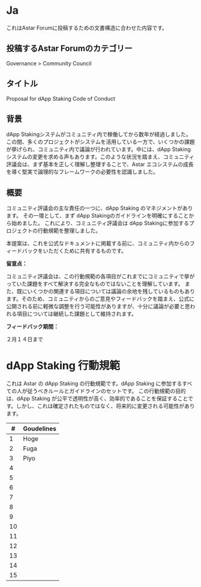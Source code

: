 # Ja
これはAstar Forumに投稿するための文書構造に合わせた内容です。

## 投稿するAstar Forumのカテゴリー
Governance > Community Council


## タイトル
Proposal for dApp Staking Code of Conduct


## 背景

dApp Stakingシステムがコミュニティ内で稼働してから数年が経過しました。この間、多くのプロジェクトがシステムを活用している一方で、いくつかの課題が挙げられ、コミュニティ内で議論が行われています。中には、dApp Stakingシステムの変更を求める声もあります。このような状況を踏まえ、コミュニティ評議会は、まず基本を正しく理解し整理することで、Astar エコシステムの成長を導く堅実で論理的なフレームワークの必要性を認識しました。

## 概要

コミュニティ評議会の主な責任の一つに、dApp Staking のマネジメントがあります。
その一環として、まず dApp Stakingのガイドラインを明確にすることから始めました。
これにより、コミュニティ評議会は dApp Stakingに参加するプロジェクトの行動規範を整理しました。

本提案は、これを公式なドキュメントに掲載する前に、コミュニティ内からのフィードバックをいただくために共有するものです。


**留意点：**

コミュニティ評議会は、この行動規範の各項目がこれまでにコミュニティで挙がっていた課題をすべて解決する完全なものではないことを理解しています。
また、既にいくつかの関連する項目については議論の余地を残しているものもあります。そのため、コミュニティからのご意見やフィードバックを踏まえ、公式に公開される前に軽微な調整を行う可能性がありますが、十分に議論が必要と思われる項目については継続した課題として維持されます。

**フィードバック期間：**

２月１４日まで

# dApp Staking 行動規範
これは Astar の dApp Staking の行動規範です。dApp Staking に参加するすべての人が従うべきルールとガイドラインのセットです。
この行動規範の目的は、dApp Staking が公平で透明性が高く、効率的であることを保証することです。しかし、これは確定されたものではなく、将来的に変更される可能性があります。

|  # | Goudelines |
|----|------------|
|  1 | Hoge |
|  2 | Fuga |
|  3 | Piyo |
|  4 | |
|  5 | |
|  6 | |
|  7 | |
|  8 | |
|  9 | |
| 10 | |
| 11 | |
| 12 | |
| 13 | |
| 14 | |
| 15 | |
